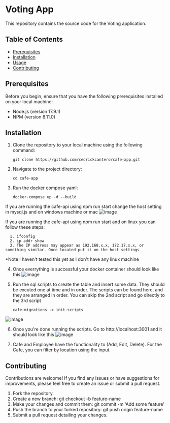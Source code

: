 # Voting App

This repository contains the source code for the Voting application.

## Table of Contents

- [Prerequisites](#prerequisites)
- [Installation](#installation)
- [Usage](#usage)
- [Contributing](#contributing)
## Prerequisites

Before you begin, ensure that you have the following prerequisites installed on your local machine:

- Node.js (version 17.9.1)
- NPM (version 8.11.0)

## Installation

1. Clone the repository to your local machine using the following command:

   ```shell
   git clone https://github.com/cedrickcantero/cafe-app.git

2. Navigate to the project directory:

   ```shell
   cd cafe-app
   
3. Run the docker compose yaml:

   ```shell
   docker-compose up -d --build

  If you are running the cafe-api using npm run start change the host setting in mysql.js and on windows machine or mac
      ![image](https://github.com/cedrickcantero/cafe-app/assets/32406846/cbca14e0-4df4-42f3-9160-e80c811f7204)

  If you are running the cafe-api using npm run start and on linux you can follow these steps:
  
      1. ifconfig
      2. ip addr show
      3. The IP address may appear as 192.168.x.x, 172.17.x.x, or something similar. Once located put it on the host settings
   *Note I haven't tested this yet as I don't have any linux machine
      


4. Once everrything is successful your docker container should look like this
![image](https://github.com/cedrickcantero/cafe-app/assets/32406846/01c2dfdc-f50c-4086-8fb7-5c3ebf9694bf)

5. Run the sql scripts to create the table and insert some data. They should be excuted one at time and in order. The scripts can be found here, and they are arranged in order. You can skip the 2nd script and go directly to the 3rd script
   ```shell
   cafe-migrations -> init-scripts
![image](https://github.com/cedrickcantero/cafe-app/assets/32406846/2641d8f5-ac9d-4eb0-8579-80900f1e5ab2)

6. Once you're done running the scripts. Go to http://localhost:3001 and it should look like this
![image](https://github.com/cedrickcantero/cafe-app/assets/32406846/a94e8503-c65f-42fd-bafa-70ab18cded12)

7. Cafe and Employee have the functionality to (Add, Edit, Delete). For the Cafe, you can filter by location using the input.

## Contributing
Contributions are welcome! If you find any issues or have suggestions for improvements, please feel free to create an issue or submit a pull request.

1. Fork the repository.
2. Create a new branch: git checkout -b feature-name
3. Make your changes and commit them: git commit -m 'Add some feature'
4. Push the branch to your forked repository: git push origin feature-name
5. Submit a pull request detailing your changes.
